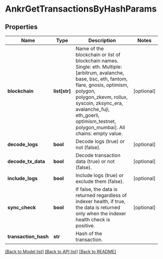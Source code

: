 # AnkrGetTransactionsByHashParams

## Properties
Name | Type | Description | Notes
------------ | ------------- | ------------- | -------------
**blockchain** | **list[str]** | Name of the blockchain or list of blockchain names. Single: eth. Multiple: [arbitrum, avalanche, base, bsc, eth, fantom, flare, gnosis, optimism, polygon, polygon_zkevm, rollux, syscoin, zksync_era, avalanche_fuji, eth_goerli, optimism_testnet, polygon_mumbai]. All chains: empty value. | [optional] 
**decode_logs** | **bool** | Decode logs (true) or not (false). | [optional] 
**decode_tx_data** | **bool** | Decode transaction data (true) or not (false). | [optional] 
**include_logs** | **bool** | Include logs (true) or exclude them (false). | [optional] 
**sync_check** | **bool** | If false, the data is returned regardless of indexer health, if true, the data is returned only when the indexer health check is positive. | [optional] 
**transaction_hash** | **str** | Hash of the transaction. | 

[[Back to Model list]](../README.md#documentation-for-models) [[Back to API list]](../README.md#documentation-for-api-endpoints) [[Back to README]](../README.md)

